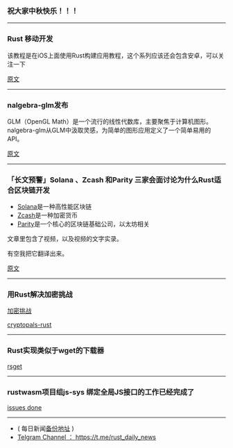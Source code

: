 ###   祝大家中秋快乐！！！

---

### Rust 移动开发

该教程是在iOS上面使用Rust构建应用教程，这个系列应该还会包含安卓，可以关注一下

[原文](https://github.com/mtak-/rust-on-mobile/blob/master/examples/ios/example01.md)

---

### nalgebra-glm发布

GLM（OpenGL Math）是一个流行的线性代数库，主要聚焦于计算机图形。nalgebra-glm从GLM中汲取灵感，为简单的图形应用定义了一个简单易用的API。

[原文](https://www.patreon.com/posts/21589538)

---

### 「长文预警」Solana 、Zcash 和Parity 三家会面讨论为什么Rust适合区块链开发

- [Solana](https://github.com/solana-labs)是一种高性能区块链
- [Zcash](https://github.com/zcash/)是一种加密货币
- [Parity](https://github.com/paritytech/)是一个核心的区块链基础公司，以太坊相关

文章里包含了视频，以及视频的文字实录。

有空我把它翻译出来。

[原文](https://medium.com/solana-labs/solana-at-portland-dev-meetup-72e4dc7ad32c)

---

### 用Rust解决加密挑战

[加密挑战 ](https://cryptopals.com/)

[cryptopals-rust](https://github.com/aopicier/cryptopals-rust)

---

### Rust实现类似于wget的下载器

[rsget](https://github.com/otavio/rsget)

---

### rustwasm项目组js-sys 绑定全局JS接口的工作已经完成了

[issues done](https://github.com/rustwasm/wasm-bindgen/issues/275#issuecomment-422993593)

---

- ( 每日新闻[备份地址](https://github.com/RustStudy/rust_daily_news) )
- [Telgram Channel ： https://t.me/rust_daily_news ](https://t.me/rust_daily_news )
